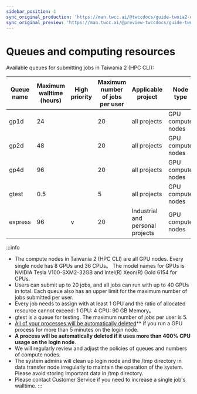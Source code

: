 ```yaml
---
sidebar_position: 1
sync_original_production: 'https://man.twcc.ai/@twccdocs/guide-twnia2-queue-en' 
sync_original_preview: 'https://man.twcc.ai/@preview-twccdocs/guide-twnia2-queue-en'
---
```


# Queues and computing resources

Available queues for submitting jobs in Taiwania 2 (HPC CLI):

| Queue name | Maximum walltime (hours) | High priority | Maximum number of jobs per user | Applicable project       | Node type   |
| ---------- | ------------------ | -------- | ---------------- | -------------- | ------------ |
| gp1d       | 24                 |          | 20               | all projects   | GPU compute nodes |
| gp2d       | 48                 |          | 20               | all projects   | GPU compute nodes|
| gp4d       | 96                 |          | 20               | all projects   | GPU compute nodes |
| gtest      | 0.5                |          | 5                | all projects   | GPU compute nodes |
| express    | 96                 | v        | 20               | Industrial and personal projects | GPU compute nodes |

:::info
- The compute nodes in Taiwania 2 (HPC CLI) are all GPU nodes. Every single node has 8 GPUs and 36 CPUs。 The model names for GPUs is NVIDIA Tesla V100-SXM2-32GB and Intel(R) Xeon(R) Gold 6154 for CPUs.
- Users can submit up to 20 jobs, and all jobs can run with up to 40 GPUs in total. Each queue also has an upper limit for the maximum number of jobs submitted per user.
- Every job needs to assign with at least 1 GPU and the ratio of allocated resource cannot exceed: 1 GPU: 4 CPU: 90 GB Memory。
- gtest is a queue for testing. The maximum number of jobs per user is 5.
- <ins>All of your processes will be automatically deleted</ins>** if you run a GPU process for more than 5 minutes on the login node.
- **A process will be automatically deleted if it uses more than 400% CPU usage on the login node**.
- We will regularly review and adjust the policies of queues and numbers of compute nodes. 
- The system admins will clean up login node and the /tmp directory in data transfer node irregularly to maintain the operation of the system. Please avoid storing important data in /tmp directory.
- Please contact Customer Service if you need to increase a single job's walltime.
:::